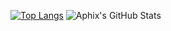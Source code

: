 <!--
**aphix-dev/aphix-dev** is a ✨ _special_ ✨ repository because its `README.md` (this file) appears on your GitHub profile.

- 🔭 I’m currently working on ...
- 🌱 I’m currently learning ...
- 👯 I’m looking to collaborate on ...
- 🤔 I’m looking for help with ...
- 💬 Ask me about ...
- 📫 How to reach me: ...
- 😄 Pronouns: ...
- ⚡ Fun fact: ...
-->

[![Top Langs](https://github-readme-stats.vercel.app/api/top-langs/?username=aphix-dev&theme=radical)](https://github.com/aphix-dev/github-readme-stats)
![Aphix's GitHub Stats](https://github-readme-stats.vercel.app/api?username=aphix-dev&hide=contribs,prs&theme=radical)
